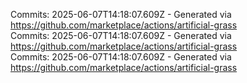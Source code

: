 Commits: 2025-06-07T14:18:07.609Z - Generated via https://github.com/marketplace/actions/artificial-grass
<br>
Commits: 2025-06-07T14:18:07.609Z - Generated via https://github.com/marketplace/actions/artificial-grass
<br>
Commits: 2025-06-07T14:18:07.609Z - Generated via https://github.com/marketplace/actions/artificial-grass
<br>
